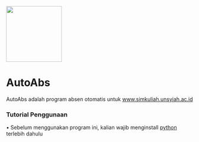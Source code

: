 <img src="/img/bg.ico" width="150x200">
<h1>AutoAbs</h1>
<p>AutoAbs adalah program absen otomatis untuk <a href="https://simkuliah.unsyiah.ac.id" target="_blank">www.simkuliah.unsyiah.ac.id</a></p>

<h3>Tutorial Penggunaan</h3>
<p>• Sebelum menggunakan program ini, kalian wajib menginstall <a href="https://www.python.org/downloads/" target="_blank">python</a> terlebih dahulu</p>
